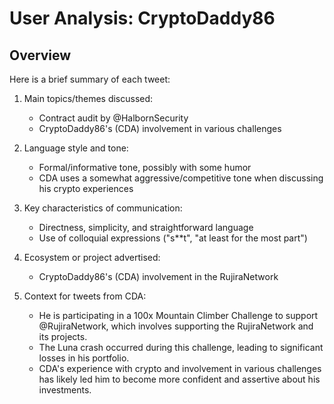 # User Analysis: CryptoDaddy86

## Overview

Here is a brief summary of each tweet:

1. Main topics/themes discussed: 
   - Contract audit by @HalbornSecurity
   - CryptoDaddy86's (CDA) involvement in various challenges

2. Language style and tone:
   - Formal/informative tone, possibly with some humor
   - CDA uses a somewhat aggressive/competitive tone when discussing his crypto experiences

3. Key characteristics of communication:
   - Directness, simplicity, and straightforward language
   - Use of colloquial expressions ("s**t", "at least for the most part")

4. Ecosystem or project advertised: 
   - CryptoDaddy86's (CDA) involvement in the RujiraNetwork

5. Context for tweets from CDA:
   - He is participating in a 100x Mountain Climber Challenge to support @RujiraNetwork, which involves supporting the RujiraNetwork and its projects.
   - The Luna crash occurred during this challenge, leading to significant losses in his portfolio.
   - CDA's experience with crypto and involvement in various challenges has likely led him to become more confident and assertive about his investments.
